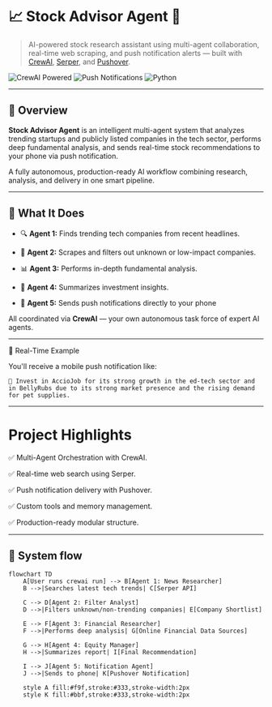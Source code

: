 # 📈 Stock Advisor Agent 🚀

> AI-powered stock research assistant using multi-agent collaboration, real-time web scraping, and push notification alerts — built with [CrewAI](https://github.com/joaomdmoura/crewAI), [Serper](https://serper.dev/), and [Pushover](https://pushover.net/).

![CrewAI Powered](https://img.shields.io/badge/Built%20with-CrewAI-blueviolet?style=flat&logo=python)
![Push Notifications](https://img.shields.io/badge/Push-Pushover-blue?style=flat)
![Python](https://img.shields.io/badge/Made%20with-Python-FFD43B?style=flat&logo=python)

---

## 🌟 Overview

**Stock Advisor Agent** is an intelligent multi-agent system that analyzes trending startups and publicly listed companies in the tech sector, performs deep fundamental analysis, and sends real-time stock recommendations to your phone via push notification.

A fully autonomous, production-ready AI workflow combining research, analysis, and delivery in one smart pipeline.

---

## 🧠 What It Does

- 🔍 **Agent 1:** Finds trending tech companies from recent headlines.
  
- 🧾 **Agent 2:** Scrapes and filters out unknown or low-impact companies.
  
- 📊 **Agent 3:** Performs in-depth fundamental analysis.
  
- 📝 **Agent 4:** Summarizes investment insights.
  
- 📲 **Agent 5:** Sends push notifications directly to your phone

All coordinated via **CrewAI** — your own autonomous task force of expert AI agents.

---
📲 Real-Time Example

You'll receive a mobile push notification like:

    💸 Invest in AccioJob for its strong growth in the ed-tech sector and in BellyRubs due to its strong market presence and the rising demand for pet supplies.
---

# Project Highlights

✅ Multi-Agent Orchestration with CrewAI.

✅ Real-time web search using Serper.

✅ Push notification delivery with Pushover.

✅ Custom tools and memory management.

✅ Production-ready modular structure.

---

## 🧠 System flow

```mermaid
flowchart TD
    A[User runs crewai run] --> B[Agent 1: News Researcher]
    B -->|Searches latest tech trends| C[Serper API]

    C --> D[Agent 2: Filter Analyst]
    D -->|Filters unknown/non-trending companies| E[Company Shortlist]

    E --> F[Agent 3: Financial Researcher]
    F -->|Performs deep analysis| G[Online Financial Data Sources]

    G --> H[Agent 4: Equity Manager]
    H -->|Summarizes report| I[Final Recommendation]

    I --> J[Agent 5: Notification Agent]
    J -->|Sends to phone| K[Pushover Notification]

    style A fill:#f9f,stroke:#333,stroke-width:2px
    style K fill:#bbf,stroke:#333,stroke-width:2px

